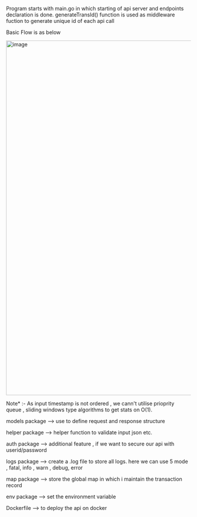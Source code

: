 
Program starts with main.go in which starting of  api server and endpoints declaration is done. 
generateTransId() function is used as middleware fuction to generate unique id of each api call

Basic Flow is as below 
  

<img width="967" alt="image" src="https://user-images.githubusercontent.com/42058130/203101273-687de2ab-5c4d-4356-88c1-a69e77e0cca2.png">

Note* :- As input timestamp is not ordered , we cann't utilise prioprity queue , sliding windows type algorithms to get stats on O(1). 


models package --> use to define request and response structure 

helper package --> helper function to validate input json etc.

auth package --> additional feature , if we want to secure our api with userid/password

logs package --> create a .log file to store all logs. here we can use 5 mode , fatal, info , warn , debug, error

map package --> store the global map in which  i maintain the transaction record

env package --> set the environment variable 

Dockerfile --> to deploy the api on docker 





